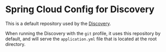 # Spring Cloud Config for Discovery

This is a default repository used by the [Discovery](https://github.com/afroware/discovery).

When running the Discovery with the `git` profile, it uses this repository by default, and will serve the `application.yml` file that is located at the root directory.
